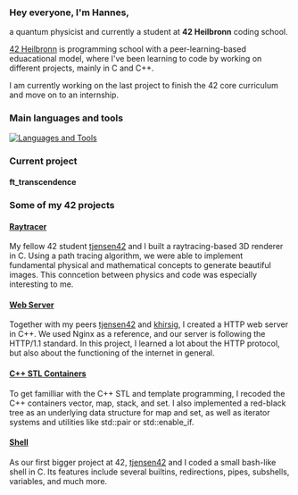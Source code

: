 ### Hey everyone, I'm __Hannes__,

a quantum physicist and currently a student at __42 Heilbronn__ coding school.

[42 Heilbronn] is programming school with a peer-learning-based eduacational model, where I've been learning to code by working on different projects, mainly in C and C++. 

I am currently working on the last project to finish the 42 core curriculum and move on to an internship.

### Main languages and tools

[![Languages and Tools](https://skillicons.dev/icons?i=c,cpp,bash,vscode,docker,git,github)](https://skillicons.dev)

### Current project

#### ft_transcendence

### Some of my 42 projects

#### [Raytracer]

My fellow 42 student [tjensen42] and I built a raytracing-based 3D renderer in C.
Using a path tracing algorithm, we were able to implement fundamental physical and mathematical concepts to generate beautiful images.
This conncetion between physics and code was especially interesting to me.

#### [Web Server]

Together with my peers [tjensen42] and [khirsig], I created a HTTP web server in C++.
We used Nginx as a reference, and our server is following the HTTP/1.1 standard.
In this project, I learned a lot about the HTTP protocol, but also about the functioning of the internet in general.

#### [C++ STL Containers]

To get familliar with the C++ STL and template programming, I recoded the C++ containers vector, map, stack, and set. 
I also implemented a red-black tree as an underlying data structure for map and set, as well as iterator systems and utilities like std::pair or std::enable_if.

#### [Shell]

As our first bigger project at 42, [tjensen42] and I coded a small bash-like shell in C.
Its features include several builtins, redirections, pipes, subshells, variables, and much more.


[42 Heilbronn]: https://www.42heilbronn.de/learncoderepeat
[tjensen42]: https://github.com/tjensen42
[khirsig]: https://github.com/khirsig


[Raytracer]: https://github.com/hepple42/42-miniRT
[Web Server]: https://github.com/hepple42/42-webserv
[C++ STL Containers]: https://github.com/hepple42/42-ft_containers
[Shell]: https://github.com/hepple42/42-minishell


<!--
**hepple42/hepple42** is a ✨ _special_ ✨ repository because its `README.md` (this file) appears on your GitHub profile.
-->
